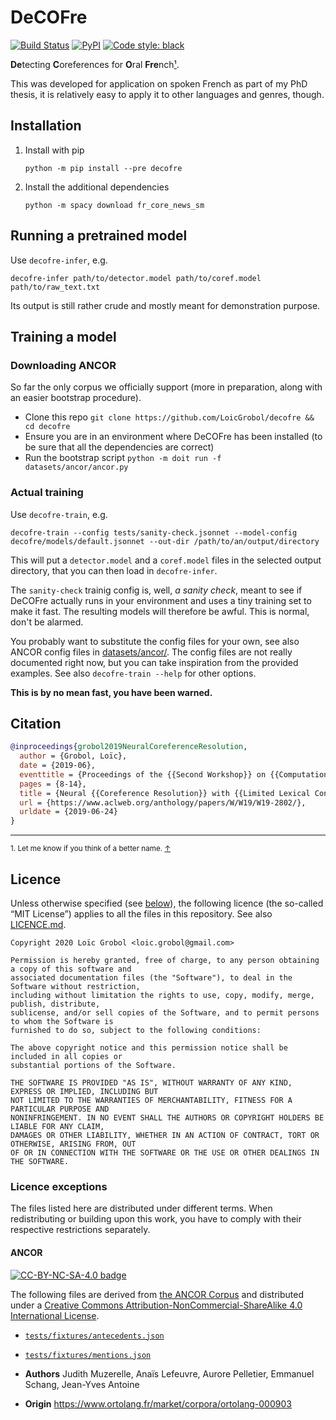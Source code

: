 DeCOFre
=======

[![Build Status](https://github.com/LoicGrobol/decofre/workflows/CI/badge.svg)](https://github.com/LoicGrobol/decofre/actions?query=workflow%3ACI)
[![PyPI](https://img.shields.io/pypi/v/decofre.svg)](https://pypi.org/project/decofre)
[![Code style: black](https://img.shields.io/badge/code%20style-black-000000.svg)](https://github.com/psf/black)

**De**tecting **C**oreferences for **O**ral **Fre**nch<a href="#foottext1" id="footnote1">¹</a>.

This was developed for application on spoken French as part of my PhD thesis, it is relatively easy
to apply it to other languages and genres, though.

## Installation

1. Install with pip

   ```console
   python -m pip install --pre decofre
   ```

2. Install the additional dependencies

   ```console
   python -m spacy download fr_core_news_sm
   ```

## Running a pretrained model

Use `decofre-infer`, e.g.

```console
decofre-infer path/to/detector.model path/to/coref.model path/to/raw_text.txt
```

Its output is still rather crude and mostly meant for demonstration purpose.

## Training a model

### Downloading ANCOR

So far the only corpus we officially support (more in preparation, along with an easier bootstrap
procedure).

-  Clone this repo `git clone https://github.com/LoicGrobol/decofre && cd decofre`
- Ensure you are in an environment where DeCOFre has been installed (to be sure that all the
  dependencies are correct)
- Run the bootstrap script `python -m doit run -f datasets/ancor/ancor.py`

### Actual training

Use `decofre-train`, e.g.

```console
decofre-train --config tests/sanity-check.jsonnet --model-config decofre/models/default.jsonnet --out-dir /path/to/an/output/directory
```

This will put a `detector.model` and a `coref.model` files in the selected output directory, that
you can then load in `decofre-infer`.

The `sanity-check` trainig config is, well, *a sanity check*, meant to see if DeCOFre actually
 runs in your environment and uses a tiny training set to make it fast. The resulting models
will therefore be awful. This is normal, don't be alarmed.

You probably want to substitute the config files for your own, see also ANCOR config files in
[datasets/ancor/](datasets/ancor). The config files are not really documented right now, but you can
take inspiration from the provided examples. See also `decofre-train --help` for other options.

**This is by no mean fast, you have been warned.**

## Citation

```bibtex
@inproceedings{grobol2019NeuralCoreferenceResolution,
  author = {Grobol, Loïc},
  date = {2019-06},
  eventtitle = {Proceedings of the {{Second Workshop}} on {{Computational Models}} of {{Reference}}, {{Anaphora}} and {{Coreference}}},
  pages = {8-14},
  title = {Neural {{Coreference Resolution}} with {{Limited Lexical Context}} and {{Explicit Mention Detection}} for {{Oral French}}},
  url = {https://www.aclweb.org/anthology/papers/W/W19/W19-2802/},
  urldate = {2019-06-24}
}
```

---
<sub>1. Let me know if you think of a better name. <a href="#footnote1" id="foottext1">↑</a></sub>

## Licence

Unless otherwise specified (see <a href="#licence-exceptions">below</a>), the following licence (the
so-called “MIT License”) applies to all the files in this repository.
See also [LICENCE.md](LICENCE.md).

```text
Copyright 2020 Loïc Grobol <loic.grobol@gmail.com>

Permission is hereby granted, free of charge, to any person obtaining a copy of this software and
associated documentation files (the "Software"), to deal in the Software without restriction,
including without limitation the rights to use, copy, modify, merge, publish, distribute,
sublicense, and/or sell copies of the Software, and to permit persons to whom the Software is
furnished to do so, subject to the following conditions:

The above copyright notice and this permission notice shall be included in all copies or
substantial portions of the Software.

THE SOFTWARE IS PROVIDED "AS IS", WITHOUT WARRANTY OF ANY KIND, EXPRESS OR IMPLIED, INCLUDING BUT
NOT LIMITED TO THE WARRANTIES OF MERCHANTABILITY, FITNESS FOR A PARTICULAR PURPOSE AND
NONINFRINGEMENT. IN NO EVENT SHALL THE AUTHORS OR COPYRIGHT HOLDERS BE LIABLE FOR ANY CLAIM,
DAMAGES OR OTHER LIABILITY, WHETHER IN AN ACTION OF CONTRACT, TORT OR OTHERWISE, ARISING FROM, OUT
OF OR IN CONNECTION WITH THE SOFTWARE OR THE USE OR OTHER DEALINGS IN THE SOFTWARE.
```

### <a id="licence-exceptions">Licence exceptions</a>

The files listed here are distributed under different terms.
When redistributing or building upon this work, you have to comply with their respective
restrictions separately.

#### ANCOR

[![CC-BY-NC-SA-4.0 badge](https://i.creativecommons.org/l/by-nc-sa/4.0/88x31.png)](http://creativecommons.org/licenses/by-nc-sa/4.0/)

The following files are derived from [the ANCOR
Corpus](https://www.ortolang.fr/market/corpora/ortolang-000903) and distributed under a [Creative
Commons Attribution-NonCommercial-ShareAlike 4.0 International
License](http://creativecommons.org/licenses/by-nc-sa/4.0/).

- [`tests/fixtures/antecedents.json`](tests/fixtures/antecedents.json)
- [`tests/fixtures/mentions.json`](tests/fixtures/mentions.json)

- **Authors** Judith Muzerelle, Anaïs Lefeuvre, Aurore Pelletier, Emmanuel Schang, Jean-Yves Antoine
- **Origin** <https://www.ortolang.fr/market/corpora/ortolang-000903>
